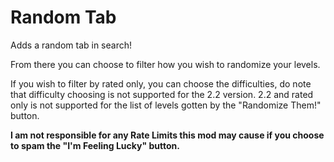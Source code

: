 # Random Tab

Adds a random tab in search!

From there you can choose to filter how you wish to randomize your levels.

If you wish to filter by rated only, you can choose the difficulties, do note that difficulty choosing is not supported for the 2.2 version. 2.2 and rated only is not supported for the list of levels gotten by the "Randomize Them!" button. 

**<cr>I am not responsible for any Rate Limits this mod may cause if you choose to spam the "I'm Feeling Lucky" button.</c>**